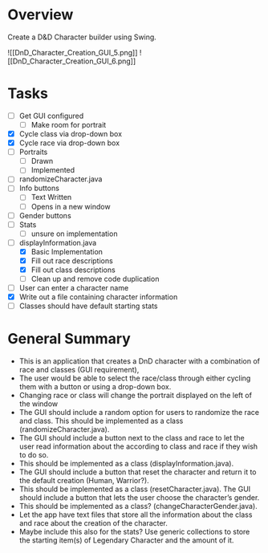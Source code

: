 



# Overview
Create a D&D Character builder using Swing.

![[DnD_Character_Creation_GUI_5.png]]
![[DnD_Character_Creation_GUI_6.png]]
# Tasks
- [ ] Get GUI configured
	- [ ] Make room for portrait
- [x] Cycle class via drop-down box
- [x] Cycle race via drop-down box
- [ ] Portraits
	- [ ] Drawn
	- [ ] Implemented
- [ ] randomizeCharacter.java
- [ ] Info buttons
	- [ ] Text Written
	- [ ] Opens in a new window
- [ ] Gender buttons
- [ ] Stats
	- [ ] unsure on implementation
- [ ] displayInformation.java
	- [x] Basic Implementation
	- [x] Fill out race descriptions
	- [x] Fill out class descriptions
	- [ ] Clean up and remove code duplication
- [ ] User can enter a character name
- [x] Write out a file containing character information
- [ ] Classes should have default starting stats
# General Summary

- This is an application that creates a DnD character with a combination of race and classes (GUI requirement),
- The user would be able to select the race/class through either cycling them with a button or using a drop-down box. 
- Changing race or class will change the portrait displayed on the left of the window
- The GUI should include a random option for users to randomize the race and class. This should be implemented as a class (randomizeCharacter.java). 
- The GUI should include a button next to the class and race to let the user read information about the according to class and race if they wish to do so.
- This should be implemented as a class (displayInformation.java). 
- The GUI should include a button that reset the character and return it to the default creation (Human, Warrior?). 
- This should be implemented as a class (resetCharacter.java). The GUI should include a button that lets the user choose the character’s gender. 
- This should be implemented as a class? (changeCharacterGender.java).
- Let the app have text files that store all the information about the class and race about the creation of the character. 
- Maybe include this also for the stats? Use generic collections to store the starting item(s) of Legendary Character and the amount of it.
